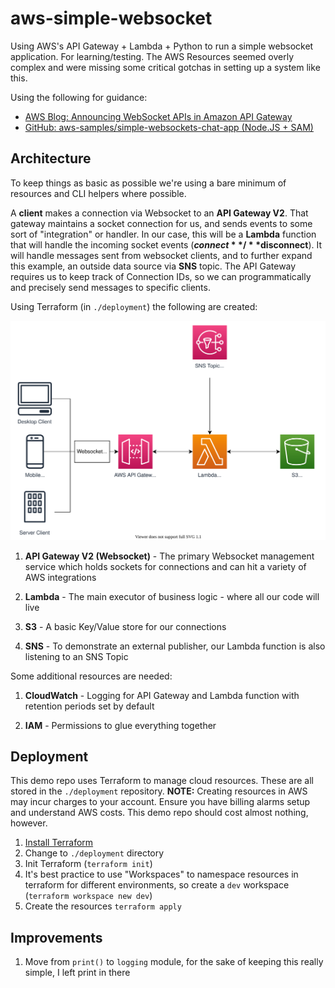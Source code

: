 # aws-simple-websocket

Using AWS's API Gateway + Lambda + Python to run a simple websocket application. For learning/testing. The AWS Resources
seemed overly complex and were missing some critical gotchas in setting up a system like this.

Using the following for guidance:

* [AWS Blog: Announcing WebSocket APIs in Amazon API Gateway](https://aws.amazon.com/blogs/compute/announcing-websocket-apis-in-amazon-api-gateway/)
* [GitHub: aws-samples/simple-websockets-chat-app (Node.JS + SAM)](https://github.com/aws-samples/simple-websockets-chat-app)

## Architecture

To keep things as basic as possible we're using a bare minimum of resources and CLI helpers where possible.

A **client** makes a connection via Websocket to an **API Gateway V2**. That gateway maintains a socket connection for
us, and sends events to some sort of "integration" or handler. In our case, this will be a **Lambda** function that will
handle the incoming socket events (**$connect**/**$disconnect**). It will handle messages sent from websocket clients,
and to further expand this example, an outside data source via **SNS** topic. The API Gateway requires us to keep track
of Connection IDs, so we can programmatically and precisely send messages to specific clients.

Using Terraform (in `./deployment`) the following are created:

![Architecture Diagram](./docs/architecture.svg)

1. **API Gateway V2 (Websocket)** - The primary Websocket management service which holds sockets for connections and can
   hit a variety of AWS integrations

1. **Lambda** - The main executor of business logic - where all our code will live

1. **S3** - A basic Key/Value store for our connections

1. **SNS** - To demonstrate an external publisher, our Lambda function is also listening to an SNS Topic

Some additional resources are needed:

1. **CloudWatch** - Logging for API Gateway and Lambda function with retention periods set by default

1. **IAM** - Permissions to glue everything together

## Deployment

This demo repo uses Terraform to manage cloud resources. These are all stored in the `./deployment` repository.
**NOTE:** Creating resources in AWS may incur charges to your account. Ensure you have billing alarms setup and
understand AWS costs. This demo repo should cost almost nothing, however.

1. [Install Terraform](https://learn.hashicorp.com/tutorials/terraform/install-cli)
1. Change to `./deployment` directory
1. Init Terraform (`terraform init`)
1. It's best practice to use "Workspaces" to namespace resources in terraform for different environments, so create
   a `dev` workspace (`terraform workspace new dev`)
1. Create the resources `terraform apply`

## Improvements

1. Move from `print()` to `logging` module, for the sake of keeping this really simple, I left print in there
